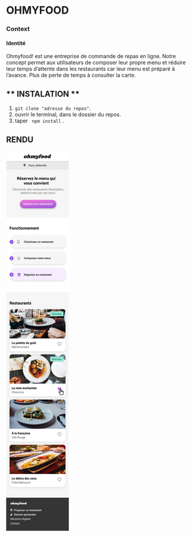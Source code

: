 # OHMYFOOD

### Context 

 #### Identité
Ohmyfood! est une entreprise de commande de repas en ligne. Notre concept permet aux
utilisateurs de composer leur propre menu et réduire leur temps d’attente dans les
restaurants car leur menu est préparé à l’avance. Plus de perte de temps à consulter la carte.


## ** INSTALATION **

1. ` git clone "adresse du repos" `.
2. ouvrir le terminal, dans le dossier du repos.
3. taper ` npm install` .

## RENDU 

![Rendu de l'app](Accueil.png)




